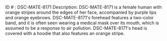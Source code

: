 ID # : DSC-MATE-8171
Description: DSC-MATE-8171 is a female human with orange stripes around the edges of her face, accompanied by purple lips and orange eyebrows. DSC-MATE-8171's forehead features a two-color band, and it is often seen wearing a medical mask over its mouth, which is assumed to be a response to air pollution. DSC-MATE-8171's head is covered with a hoodie that also features an orange stripe.